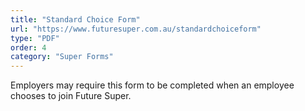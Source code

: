 ```yaml
---
title: "Standard Choice Form"
url: "https://www.futuresuper.com.au/standardchoiceform"
type: "PDF"
order: 4
category: "Super Forms"
---
```


Employers may require this form to be completed when an employee chooses to join Future Super.
